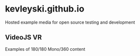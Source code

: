 # kevleyski.github.io
Hosted example media for open source testing and development

## VideoJS VR
Examples of 180/180 Mono/360 content
